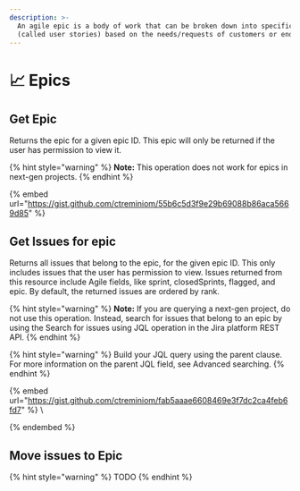 ```yaml
---
description: >-
  An agile epic is a body of work that can be broken down into specific tasks
  (called user stories) based on the needs/requests of customers or end-users.
---
```


# 📈 Epics

## Get Epic

Returns the epic for a given epic ID. This epic will only be returned if the user has permission to view it.

{% hint style="warning" %}
**Note:** This operation does not work for epics in next-gen projects.
{% endhint %}

{% embed url="https://gist.github.com/ctreminiom/55b6c5d3f9e29b69088b86aca5669d85" %}

## Get Issues for epic

Returns all issues that belong to the epic, for the given epic ID. This only includes issues that the user has permission to view. Issues returned from this resource include Agile fields, like sprint, closedSprints, flagged, and epic. By default, the returned issues are ordered by rank.

{% hint style="warning" %}
**Note:** If you are querying a next-gen project, do not use this operation. Instead, search for issues that belong to an epic by using the Search for issues using JQL operation in the Jira platform REST API.&#x20;
{% endhint %}

{% hint style="warning" %}
Build your JQL query using the parent clause. For more information on the parent JQL field, see Advanced searching.
{% endhint %}

{% embed url="https://gist.github.com/ctreminiom/fab5aaae6608469e3f7dc2ca4feb6fd7" %}
\

{% endembed %}

## Move issues to Epic

{% hint style="warning" %}
TODO
{% endhint %}
